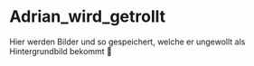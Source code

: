 # Adrian_wird_getrollt
Hier werden Bilder und so gespeichert, welche er ungewollt als Hintergrundbild bekommt 🥀
